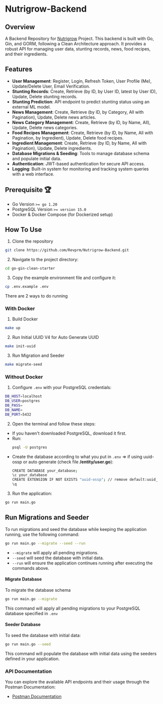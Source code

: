 # Nutrigrow-Backend

## Overview
A Backend Repository for [Nutrigrow](https://github.com/Logiqode/Nutrigrow) Project. This backend is built with Go, Gin, and GORM, following a Clean Architecture approach. It provides a robust API for managing user data, stunting records, news, food recipes, and their ingredients.

## Features
- **User Management**: Register, Login, Refresh Token, User Profile (Me), Update/Delete User, Email Verification.
- **Stunting Records**: Create, Retrieve (by ID, by User ID, latest by User ID), Update, Delete stunting records.
- **Stunting Prediction**: API endpoint to predict stunting status using an external ML model.
- **News Management**: Create, Retrieve (by ID, by Category, All with Pagination), Update, Delete news articles.
- **News Category Management**: Create, Retrieve (by ID, by Name, All), Update, Delete news categories.
- **Food Recipes Management**: Create, Retrieve (by ID, by Name, All with Pagination, by Ingredient), Update, Delete food recipes.
- **Ingredient Management**: Create, Retrieve (by ID, by Name, All with Pagination), Update, Delete ingredients.
- **Database Migrations & Seeding**: Tools to manage database schema and populate initial data.
- **Authentication**: JWT-based authentication for secure API access.
- **Logging**: Built-in system for monitoring and tracking system queries with a web interface.

## Prerequisite 🏆
- Go Version `>= go 1.20`
- PostgreSQL Version `>= version 15.0`
- Docker & Docker Compose (for Dockerized setup)

## How To Use
1. Clone the repository
  ```bash
  git clone https://github.com/Revprm/Nutrigrow-Backend.git
  ```
2. Navigate to the project directory:
  ```bash
  cd go-gin-clean-starter
  ```
3. Copy the example environment file and configure it:
  ```bash 
  cp .env.example .env
  ```
There are 2 ways to do running
### With Docker
1. Build Docker
  ```bash
  make up
  ```
2. Run Initial UUID V4 for Auto Generate UUID
  ```bash
  make init-uuid
  ```
3. Run Migration and Seeder
  ```bash
  make migrate-seed
  ```

### Without Docker
1. Configure `.env` with your PostgreSQL credentials:
  ```bash
  DB_HOST=localhost
  DB_USER=postgres
  DB_PASS=
  DB_NAME=
  DB_PORT=5432
  ```
2. Open the terminal and follow these steps:
  - If you haven't downloaded PostgreSQL, download it first.
  - Run:
    ```bash
    psql -U postgres
    ```
  - Create the database according to what you put in `.env` => if using uuid-ossp or auto generate (check file **/entity/user.go**):
    ```bash
    CREATE DATABASE your_database;
    \c your_database
    CREATE EXTENSION IF NOT EXISTS "uuid-ossp"; // remove default:uuid_generate_v4() if you not use you can uncomment code in user_entity.go
    \q
    ``` 
3. Run the application:
  ```bash
  go run main.go
  ```

## Run Migrations and Seeder
To run migrations and seed the database while keeping the application running, use the following command:

```bash
go run main.go --migrate --seed --run
```

- ``--migrate`` will apply all pending migrations.
- ``--seed`` will seed the database with initial data.
- ``--run`` will ensure the application continues running after executing the commands above.

#### Migrate Database 
To migrate the database schema 
```bash
go run main.go --migrate
```
This command will apply all pending migrations to your PostgreSQL database specified in `.env`

#### Seeder Database 
To seed the database with initial data:
```bash
go run main.go --seed
```
This command will populate the database with initial data using the seeders defined in your application.

### API Documentation
You can explore the available API endpoints and their usage through the Postman Documentation:
- [Postman Documentation](https://documenter.getpostman.com/view/39901805/2sB2qUnPvX)
